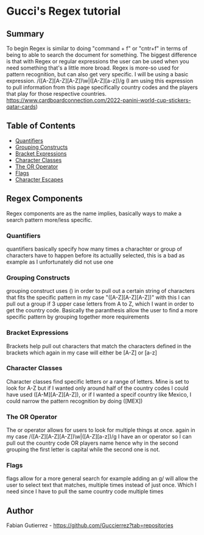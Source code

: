 # Gucci's Regex tutorial

## Summary

To begin Regex is similar to doing "command + f" or "cntr+f" in terms of being to able to search the document for something. The biggest difference is that with Regex or regular expressions the user can be used when you need something that's a little more broad. Regex is more-so used for pattern recognition, but can also get very specific.
I will be using a basic expression.
/([A-Z][A-Z][A-Z])\w|([A-Z][a-z])/g
(I am using this expression to pull information from this page specifically country codes and the players that play for those respective countries.
https://www.cardboardconnection.com/2022-panini-world-cup-stickers-qatar-cards)

## Table of Contents

- [Quantifiers](#quantifiers)
- [Grouping Constructs](#grouping-constructs)
- [Bracket Expressions](#bracket-expressions)
- [Character Classes](#character-classes)
- [The OR Operator](#the-or-operator)
- [Flags](#flags)
- [Character Escapes](#character-escapes)

## Regex Components
Regex components are as the name implies, basically ways to make a search pattern more/less specific. 

### Quantifiers
quantifiers basically specify how many times a charachter or group of characters have to happen before its actuallly selected, this is a bad as example as I unfortunately did not use one

### Grouping Constructs
grouping construct uses () in order to pull out a certain string of characters that fits the specific pattern in my case "([A-Z][A-Z][A-Z])" with this I can pull out a group if 3 upper case letters from A to Z, which I want in order to get the country code. Basically the paranthesis allow the user to find a more specific pattern by grouping together more requirements

### Bracket Expressions
Brackets help pull out characters that match the characters defined in the brackets which again in my case will either be [A-Z] or [a-z]
### Character Classes
Character classes find specific letters or a range of letters. Mine is set to look for A-Z but if I wanted only around half of the country codes I could have used ([A-M][A-Z][A-Z]), or if I wanted a specif country like Mexico, I could narrow the pattern recognition by doing ([MEX]) 
### The OR Operator
The or operator allows for users to look for multiple things at once. again in my case /([A-Z][A-Z][A-Z])\w|([A-Z][a-z])/g I have an or operator so I can pull out the country code OR players name hence why in the second grouping the first letter is capital while the second one is not.
### Flags
flags allow for a more general search for example adding an g/ will allow the user to select text that matches, multiple times instead of just once. Which I need since I have to pull the same country code multiple times


## Author

Fabian Gutierrez - https://github.com/Guccierrez?tab=repositories

